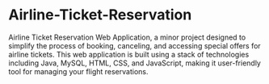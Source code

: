 # Airline-Ticket-Reservation
 Airline Ticket Reservation Web Application, a minor project designed to simplify the process of booking, canceling, and accessing special offers for airline tickets. This web application is built using a stack of technologies including Java, MySQL, HTML, CSS, and JavaScript, making it user-friendly tool for managing your flight reservations.
